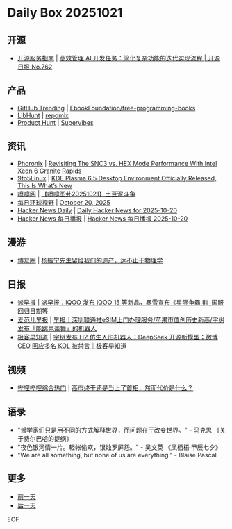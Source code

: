 # Daily Box 20251021

## 开源
- [开源服务指南](https://osguider.com/blog/) | [高效管理 AI 开发任务：简化复杂功能的迭代实现流程 | 开源日报 No.762](https://osguider.com/blog/post/daily/daily-762/)

## 产品
- [GitHub Trending](https://github.com/trending?since=daily) | [EbookFoundation/free-programming-books](https://github.com/EbookFoundation/free-programming-books)
- [LibHunt](https://www.libhunt.com/) | [repomix](https://www.libhunt.com/r/repomix)
- [Product Hunt](https://www.producthunt.com) | [Supervibes](https://www.producthunt.com/products/supervibes-vibecode-native-ios-apps)

## 资讯
- [Phoronix](https://www.phoronix.com/) | [Revisiting The SNC3 vs. HEX Mode Performance With Intel Xeon 6 Granite Rapids](https://www.phoronix.com/review/intel-xeon-snc3-hex-benchmarks)
- [9to5Linux](https://9to5linux.com/) | [KDE Plasma 6.5 Desktop Environment Officially Released, This Is What&#8217;s New](https://9to5linux.com/kde-plasma-6-5-desktop-environment-officially-released-this-is-whats-new)
- [喷嚏网](http://www.dapenti.com/blog/blog.asp?subjectid=70&name=xilei) | [【喷嚏图卦20251021】土豆泥斗争](http://www.dapenti.com/blog/more.asp?name=xilei&id=188965)
- [每日环球视野](https://idai.ly/) | [October 20, 2025](http://m.idai.ly/se/a193iG?1760918400)
- [Hacker News Daily](https://www.daemonology.net/hn-daily/) | [Daily Hacker News for 2025-10-20](https://www.daemonology.net/hn-daily/2025-10-20.html)
- [Hacker News 每日播报](https://hacker-news.agi.li/) | [Hacker News 每日播报 2025-10-20](https://hacker-news.agi.li/post/2025-10-20)

## 漫游
- [博友圈](https://www.boyouquan.com/home) | [杨振宁先生留给我们的遗产，远不止于物理学](https://www.boyouquan.com/go?from=feed&link=https%3A%2F%2Ftonybai.com%2F2025%2F10%2F21%2Fyang-zhengning-legacy-beyond-physics%2F)

## 日报
- [派早报](https://sspai.com/tag/%E6%B4%BE%E6%97%A9%E6%8A%A5) | [派早报：iQOO 发布 iQOO 15 等新品，暴雪宣布《星际争霸 Ⅱ》国服回归日期等](https://sspai.com/post/103232)
- [爱范儿早报](https://www.ifanr.com/category/ifanrnews) | [早报｜深圳联通推eSIM上门办理服务/苹果市值创历史新高/宇树发布「能跳芭蕾舞」的机器人](https://www.ifanr.com/1641600)
- [极客早知道](https://www.geekpark.net/column/74) | [宇树发布 H2 仿生人形机器人；DeepSeek 开源新模型；微博 CEO 回应多名 KOL 被禁言｜极客早知道 ](https://www.geekpark.net/news/355174)

## 视频
- [哔哩哔哩综合热门](https://www.bilibili.com/v/popular/all/) | [高市终于还是当上了首相，然而代价是什么？](https://b23.tv/BV1FvW9zaERF)

## 语录
- "哲学家们只是用不同的方式解释世界，而问题在于改变世界。" - 马克思 《关于费尔巴哈的提纲》
- "夜色银河情一片。轻帐偷欢，银烛罗屏怨。" - 吴文英 《凤栖梧·甲辰七夕》
- "We are all something, but none of us are everything." - Blaise Pascal

## 更多
- [前一天](daily-box-20251020.md)
- [后一天](daily-box-20251022.md)

EOF